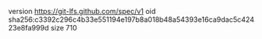 version https://git-lfs.github.com/spec/v1
oid sha256:c3392c296c4b33e551194e197b8a018b48a54393e16ca9dac5c42423e8fa999d
size 710
